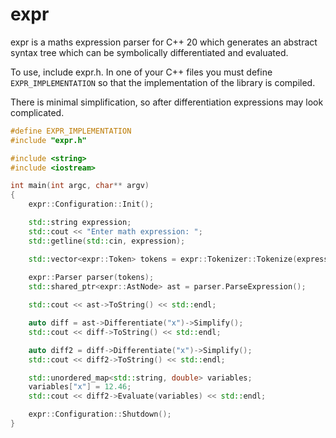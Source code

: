 # expr

expr is a maths expression parser for C++ 20 which generates an abstract syntax tree which can be symbolically differentiated and evaluated.

To use, include expr.h. In one of your C++ files you must define `EXPR_IMPLEMENTATION` so that the implementation of the library is compiled.

There is minimal simplification, so after differentiation expressions may look complicated.

```c++
#define EXPR_IMPLEMENTATION
#include "expr.h"

#include <string>
#include <iostream>

int main(int argc, char** argv)
{
    expr::Configuration::Init();

    std::string expression;
    std::cout << "Enter math expression: ";
    std::getline(std::cin, expression);

    std::vector<expr::Token> tokens = expr::Tokenizer::Tokenize(expression);
    
    expr::Parser parser(tokens);
    std::shared_ptr<expr::AstNode> ast = parser.ParseExpression();

    std::cout << ast->ToString() << std::endl;

    auto diff = ast->Differentiate("x")->Simplify();
    std::cout << diff->ToString() << std::endl;

    auto diff2 = diff->Differentiate("x")->Simplify();
    std::cout << diff2->ToString() << std::endl;

    std::unordered_map<std::string, double> variables;
    variables["x"] = 12.46;
    std::cout << diff2->Evaluate(variables) << std::endl;

    expr::Configuration::Shutdown();
}
```

